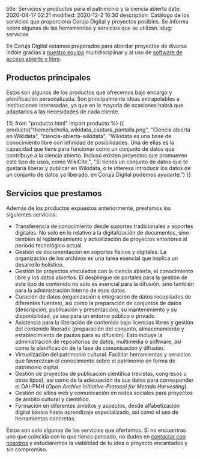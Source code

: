 title: Servicios y productos para el patrimonio y la ciencia abierta
date: 2020-04-17 02:21
modified: 2020-12-2 16:30
description: Catálogo de los servicios que proporciona Coruja Digital y proyectos posibles. Se informa sobre algunas de las herramientas y servicios que se utilizan.
slug: servicios

En Coruja Digital estamos preparados para abordar proyectos de diversa índole gracias a [nuestro equipo](https://corujadigital.tech/acerca-de) multidisciplinar y al uso de [software de acceso abierto y libre](https://corujadigital.tech/herramientas-servicios).

## Productos principales

Estos son algunos de los productos que ofrecemos bajo encargo y planificación personalizada. Son principalmente ideas extrapolables a instituciones interesadas, ya que en la mayoría de ocasiones habrá que adaptarlos a las necesidades de cada cliente.

{% from "producto.html" import producto %}
{{ producto("theme/scholia_wikidata_captura_pantalla.png",
            "Ciencia abierta en Wikidata",
            "ciencia-abierta-wikidata",
            "Wikidata es una base de conocimiento libre con infinidad de posibilidades. Una de ellas es la capacidad que tiene para funcionar como un conjunto de datos que contribuye a la ciencia abierta. Incluso existen proyectos que promueven este tipo de usos, como WikiCite.",
            "Si tienes un conjunto de datos que te gustaría liberar y publicar en Wikidata, o te interesa introducir los datos de un conjunto de datos ya liberado, en Coruja Digital podemos ayudarte.")
}}

## Servicios que prestamos

Además de los productos expuestos anteriormente, prestamos los siguientes servicios:

  - Transferencia de conocimiento desde soportes tradicionales a soportes digitales. No solo en lo relativo a la digitalización de documentos, sino también al replanteamiento y actualización de proyectos anteriores al periodo tecnológico actual.
  - Gestión de documentación en soportes físicos y digitales. La organización de los archivos es una tarea esencial que implica un desarrollo holístico.
  - Gestión de proyectos vinculados con la ciencia abierta, el conocimiento libre y los datos abiertos. El despliegue de portales para la gestión de este tipo de contenido no solo es esencial para la difusión, sino también para la administración interna de esos datos.
  - Curación de datos (organización e integración de datos recopilados de diferentes fuentes), así como la preparación de conjuntos de datos (descripción, publicación y presentación), su mantenimiento y su disponibilidad, ya sea para un entorno público o privado.
  - Asistencia para la liberación de contenido bajo licencias libres y gestión del contenido liberado (preparación del conjunto, almacenamiento y establecimiento de pautas para su difusión). Esto incluye la administración de repositorios de datos, multimedia o software, así como la planificación de la fase de comunicación y difusión.
  - Virtualización del patrimonio cultural. Facilitar herramientas y servicios que favorezcan el conocimiento sobre el patrimonio en forma de patrimonio digital.
  - Gestión de proyectos de publicación científica (revistas, congresos u otros tipos), así como de la adecuación de sus datos para corresponder el OAI-PMH (*Open Archive Initiative-Protocol for Metada Harvesting*).
  - Gestión de sitios web y comunicación en redes sociales para proyectos de ámbito cultural y científico.
  - Formación en diferentes ámbitos y aspectos, desde alfabetización digital básica hasta aprendizaje especializado, así como el uso de herramientas concretas.

Estos son solo algunos de los servicios que ofertamos. Si no encuentras uno que coincida con lo que tienes pensado, no dudes en [contactar con nosotros](https://corujadigital.tech/contactar) y estudiaremos la viabilidad de tu idea o proyecto encantados y sin compromiso.


